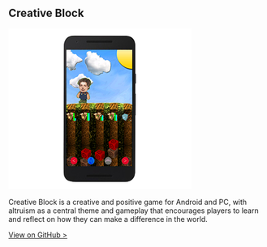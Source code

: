 ## Creative Block

![Creative Block](/assets/portfolio/playground/creativeblock.png)

Creative Block is a creative and positive game for Android and PC, with altruism as a central theme and gameplay that encourages players to learn and reflect on how they can make a difference in the world.

[View on GitHub &gt;](https://github.com/declantyson/creative-block-android)